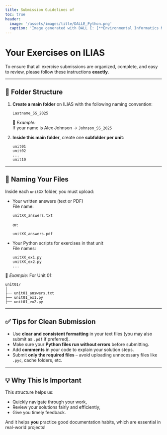 ```yaml
---
title: Submission Guidelines of
toc: true
header:
  image: '/assets/images/title/DALLE_Python.png'
  caption: 'Image generated with DALL E: [**Environmental Informatics Marburg**](https://www.uni-marburg.de/en/fb19/disciplines/physisch/environmentalinformatics)'
---
```


#  Your Exercises on ILIAS

To ensure that all exercise submissions are organized, complete, and easy to review, please follow these instructions **exactly**.

---

## 📁 Folder Structure

1. **Create a main folder** on ILIAS with the following naming convention:
   ```
   Lastname_SS_2025
   ```

   🔸 *Example:*  
   If your name is Alex Johnson → `Johnson_SS_2025`

2. **Inside this main folder**, create one **subfolder per unit**:
   ```
   unit01
   unit02
   ...
   unit10
   ```

---

## 📄 Naming Your Files

Inside each `unitXX` folder, you must upload:

- Your written answers (text or PDF)  
  File name:
  ```
  unitXX_answers.txt
  ```
  or:
  ```
  unitXX_answers.pdf
  ```

- Your Python scripts for exercises in that unit  
  File names:
  ```
  unitXX_ex1.py
  unitXX_ex2.py
  ...
  ```

🔸 *Example:* For Unit 01:
```
unit01/
│
├── unit01_answers.txt
├── unit01_ex1.py
├── unit01_ex2.py
```

---

## ✅ Tips for Clean Submission

- Use **clear and consistent formatting** in your text files (you may also submit as `.pdf` if preferred).
- Make sure your **Python files run without errors** before submitting.
- Add **comments** in your code to explain your solution steps.
- Submit **only the required files** – avoid uploading unnecessary files like `.pyc`, cache folders, etc.

---

## 💡 Why This Is Important

This structure helps us:
- Quickly navigate through your work,
- Review your solutions fairly and efficiently,
- Give you timely feedback.

And it helps **you** practice good documentation habits, which are essential in real-world projects!